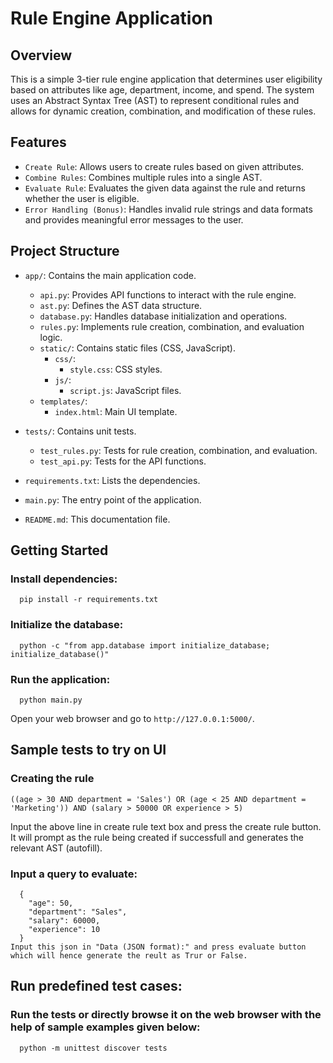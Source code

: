 # Rule Engine Application

## Overview
This is a simple 3-tier rule engine application that determines user eligibility based on attributes like age, department, income, and spend. The system uses an Abstract Syntax Tree (AST) to represent conditional rules and allows for dynamic creation, combination, and modification of these rules.

## Features
  - `Create Rule`: Allows users to create rules based on given attributes.
  - `Combine Rules`: Combines multiple rules into a single AST.
  - `Evaluate Rule`: Evaluates the given data against the rule and returns whether the user is eligible.
  - `Error Handling (Bonus)`: Handles invalid rule strings and data formats and provides meaningful error messages to the user.


## Project Structure
- `app/`: Contains the main application code.
  - `api.py`: Provides API functions to interact with the rule engine.
  - `ast.py`: Defines the AST data structure.
  - `database.py`: Handles database initialization and operations.
  - `rules.py`: Implements rule creation, combination, and evaluation logic.
  - `static/`: Contains static files (CSS, JavaScript).
    - `css/`: 
      - `style.css`: CSS styles.
    - `js/`:
      - `script.js`: JavaScript files.
  - `templates/`:
      - `index.html`: Main UI template.
  
- `tests/`: Contains unit tests.
  - `test_rules.py`: Tests for rule creation, combination, and evaluation.
  - `test_api.py`: Tests for the API functions.
- `requirements.txt`: Lists the dependencies.
- `main.py`: The entry point of the application.
- `README.md`: This documentation file.

## Getting Started
  ### Install dependencies:
      pip install -r requirements.txt
  ### Initialize the database:
      python -c "from app.database import initialize_database; initialize_database()"
  ### Run the application:
      python main.py
Open your web browser and go to `http://127.0.0.1:5000/`.


## Sample tests to try on UI
### Creating the rule
    ((age > 30 AND department = 'Sales') OR (age < 25 AND department = 'Marketing')) AND (salary > 50000 OR experience > 5)
  
  Input the above line in create rule text box and press the create rule button. It will prompt as the rule being created if successfull and generates the relevant AST (autofill).

### Input a query to evaluate:
      {
        "age": 50,
        "department": "Sales",
        "salary": 60000,
        "experience": 10
      }
    Input this json in "Data (JSON format):" and press evaluate button which will hence generate the reult as Trur or False.


## Run predefined test cases:
### Run the tests or directly browse it on the web browser with the help of sample examples given below:
      python -m unittest discover tests